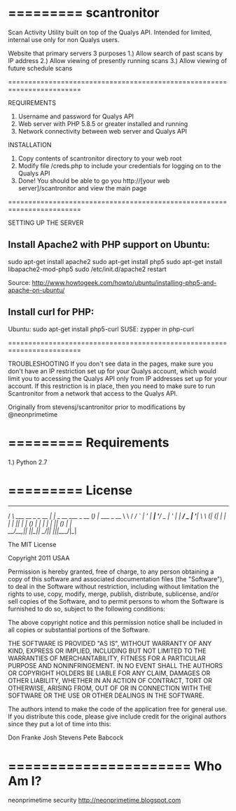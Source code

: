 =========
scantronitor
=========

Scan Activity Utility built on top of the Qualys API. Intended for limited, internal use only for non Qualys users.

Website that primary servers 3 purposes
1.) Allow search of past scans by IP address
2.) Allow viewing of presently running scans
3.) Allow viewing of future schedule scans

========================================================================

REQUIREMENTS
1. Username and password for Qualys API
2. Web server with PHP 5.8.5 or greater installed and running
3. Network connectivity between web server and Qualys API

INSTALLATION
1. Copy contents of scantronitor directory to your web root
2. Modify file /creds.php to include your credentials for logging 
on to the Qualys API
3. Done!  You should be able to go you http://[your web server]/scantronitor 
and view the main page

========================================================================

SETTING UP THE SERVER

Install Apache2 with PHP support on Ubuntu:
---------------------------------------------
sudo apt-get install apache2
sudo apt-get install php5
sudo apt-get install libapache2-mod-php5
sudo /etc/init.d/apache2 restart

Source:  http://www.howtogeek.com/howto/ubuntu/installing-php5-and-apache-on-ubuntu/


Install curl for PHP:
---------------------------------------------
Ubuntu:  sudo apt-get install php5-curl
SUSE:  zypper in php-curl

========================================================================

TROUBLESHOOTING
If you don't see data in the pages, make sure you don't have an IP restriction set up for your Qualys account, which would limit you to accessing the Qualys API only from IP addresses set up for your account.  If this restriction is in place, then you need to make sure to run Scantronitor from a network that access to the Qualys API.

Originally from stevensj/scantronitor prior to modifications by @neonprimetime

=========
Requirements
=========
1.) Python 2.7

=========
License
=========
 __                 _                   _ _             
/ _\ ___ __ _ _ __ | |_ _ __ ___  _ __ (_) |_ ___  _ __ 
\ \ / __/ _` | '_ \| __| '__/ _ \| '_ \| | __/ _ \| '__|
_\ \ (_| (_| | | | | |_| | | (_) | | | | | || (_) | |   
\__/\___\__,_|_| |_|\__|_|  \___/|_| |_|_|\__\___/|_|   
                                                        
The MIT License

Copyright 2011 USAA

Permission is hereby granted, free of charge, to any person obtaining a copy
of this software and associated documentation files (the "Software"), to deal
in the Software without restriction, including without limitation the rights
to use, copy, modify, merge, publish, distribute, sublicense, and/or sell
copies of the Software, and to permit persons to whom the Software is
furnished to do so, subject to the following conditions:

The above copyright notice and this permission notice shall be included in
all copies or substantial portions of the Software.

THE SOFTWARE IS PROVIDED "AS IS", WITHOUT WARRANTY OF ANY KIND, EXPRESS OR
IMPLIED, INCLUDING BUT NOT LIMITED TO THE WARRANTIES OF MERCHANTABILITY,
FITNESS FOR A PARTICULAR PURPOSE AND NONINFRINGEMENT. IN NO EVENT SHALL THE
AUTHORS OR COPYRIGHT HOLDERS BE LIABLE FOR ANY CLAIM, DAMAGES OR OTHER
LIABILITY, WHETHER IN AN ACTION OF CONTRACT, TORT OR OTHERWISE, ARISING FROM,
OUT OF OR IN CONNECTION WITH THE SOFTWARE OR THE USE OR OTHER DEALINGS IN
THE SOFTWARE.


The authors intend to make the code of the application free for 
general use.  If you distribute this code, please give include credit 
for the	original authors since they put a lot of time into this:

  Don Franke
  Josh Stevens
  Pete Babcock


======================
Who Am I?
======================
neonprimetime security
http://neonprimetime.blogspot.com
 
